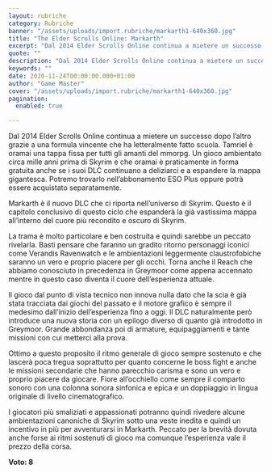 ```yaml
---
layout: rubriche
category: Rubriche
banner: "/assets/uploads/import.rubriche/markarth1-640x360.jpg"
title: "The Elder Scrolls Online: Markarth"
excerpt: "Dal 2014 Elder Scrolls Online continua a mietere un successo dopo l’altro grazie a una formula vincente che ha letteralmente fatto scuola. Tamriel è oramai una tappa fissa per tutti gli amanti del mmorpg. Un gioco ambientato circa mille anni prima di Skyrim e che oramai è praticamente in forma gratuita anche se i suoi [&hellip"
quote: ""
description: "Dal 2014 Elder Scrolls Online continua a mietere un successo dopo l’altro grazie a una formula vincente che ha letteralmente fatto scuola. Tamriel è oramai una tappa fissa per tutti gli amanti del mmorpg. Un gioco ambientato circa mille anni prima di Skyrim e che oramai è praticamente in forma gratuita anche se i suoi [&hellip"
keywords: ""
date: 2020-11-24T00:00:00.000+01:00
author: "Game Master"
cover: "/assets/uploads/import.rubriche/markarth1-640x360.jpg"
pagination:
  enabled: true

---
```


Dal 2014 Elder Scrolls Online continua a mietere un successo dopo l’altro grazie a una formula vincente che ha letteralmente fatto scuola. Tamriel è oramai una tappa fissa per tutti gli amanti del mmorpg. Un gioco ambientato circa mille anni prima di Skyrim e che oramai è praticamente in forma gratuita anche se i suoi DLC continuano a deliziarci e a espandere la mappa gigantesca. Potremo trovarlo nell’abbonamento ESO Plus oppure potrà essere acquistato separatamente.

Markarth è il nuovo DLC che ci riporta nell’universo di Skyrim. Questo è il capitolo conclusivo di questo ciclo che espanderà la già vastissima mappa all’interno del cuore più recondito e oscuro di Skyrim.

La trama è molto particolare e ben costruita e quindi sarebbe un peccato rivelarla. Basti pensare che faranno un gradito ritorno personaggi iconici come Verandis Ravenwatch e le ambientazioni leggermente claustrofobiche saranno un vero e proprio piacere per gli occhi. Torna anche il Reach che abbiamo conosciuto in precedenza in Greymoor come appena accennato mentre in questo caso diventa il cuore dell’esperienza attuale.

Il gioco dal punto di vista tecnico non innova nulla dato che la scia è già stata tracciata dai giochi del passato e il motore grafico è sempre il medesimo dall’inizio dell’esperienza fino a oggi. Il DLC naturalmente però introduce una nuova storia con un epilogo diverso di quanto già introdotto in Greymoor. Grande abbondanza poi di armature, equipaggiamenti e tante missioni con cui metterci alla prova.

Ottimo a questo proposito il ritmo generale di gioco sempre sostenuto e che lascerà poca tregua soprattutto per quanto concerne le boss fight e anche le missioni secondarie che hanno parecchio carisma e sono un vero e proprio piacere da giocare. Fiore all’occhiello come sempre il comparto sonoro con una colonna sonora sinfonica e epica e un doppiaggio in lingua originale di livello cinematografico.

I giocatori più smaliziati e appassionati potranno quindi rivedere alcune ambientazioni canoniche di Skyrim sotto una veste inedita e quindi un incentivo in più per avventurarsi in Markarth. Peccato per la brevità dovuta anche forse ai ritmi sostenuti di gioco ma comunque l’esperienza vale il prezzo della corsa.

**Voto: 8**